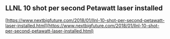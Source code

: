 ## LLNL 10 shot per second Petawatt laser installed
  
  [https://www.nextbigfuture.com/2018/01/llnl-10-shot-per-second-petawatt-laser-installed.html](https://www.nextbigfuture.com/2018/01/llnl-10-shot-per-second-petawatt-laser-installed.html)